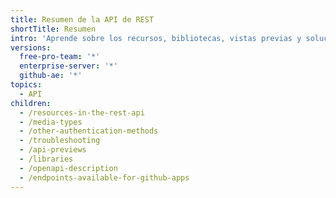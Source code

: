 ```yaml
---
title: Resumen de la API de REST
shortTitle: Resumen
intro: 'Aprende sobre los recursos, bibliotecas, vistas previas y solución de problemas para la API de REST de {% data variables.product.prodname_dotcom %}.'
versions:
  free-pro-team: '*'
  enterprise-server: '*'
  github-ae: '*'
topics:
  - API
children:
  - /resources-in-the-rest-api
  - /media-types
  - /other-authentication-methods
  - /troubleshooting
  - /api-previews
  - /libraries
  - /openapi-description
  - /endpoints-available-for-github-apps
---
```


